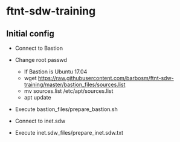 # ftnt-sdw-training


## Initial config

- Connect to Bastion
- Change root passwd
  - If Bastion is Ubuntu 17.04
  - wget https://raw.githubusercontent.com/barbosm/ftnt-sdw-training/master/bastion_files/sources.list
  - mv sources.list /etc/apt/sources.list
  - apt update
- Execute bastion_files/prepare_bastion.sh

- Connect to inet.sdw
- Execute inet.sdw_files/prepare_inet.sdw.txt

